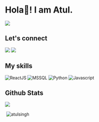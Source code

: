 # Hola👋! I am Atul.
![](https://komarev.com/ghpvc/?username=atul4798&label=Profile%20views&color=0e75b6&style=flat)
## Let's connect
[![](https://img.shields.io/twitter/follow/imsaadahmad?label=Twitter&logo=twitter&style=for-the-badge)](https://twitter.com/atulkmr47)
[![](https://img.shields.io/badge/LinkedIn-0077B5?style=for-the-badge&logo=linkedin&logoColor=white)](https://www.linkedin.com/in/atul-kumar-singh-03a860159/)


## My skills
<p>
<img src="https://img.shields.io/badge/%E2%9A%9B%EF%B8%8F-ReactJS-blue" alt="ReactJS" />
<img src="https://img.shields.io/badge/%F0%9F%93%85-SQL-green" alt="MSSQL" />
<img src="https://img.shields.io/badge/%F0%9F%90%8D-Python-yellow" alt="Python" />
<img src="https://img.shields.io/badge/%F0%9F%8D%B5-JavaScript-yellow" alt="Javascript" />
</p>

## Github Stats
<img src = "https://github-readme-stats.vercel.app/api?username=atul4798&&show_icons=true&title_color=ffffff&icon_color=bb2acf&text_color=daf7dc&bg_color=151515" />
<p>&nbsp;<img align="center" src="https://github-readme-streak-stats.herokuapp.com/?user=atul4798" alt="atulsingh" /></p>
